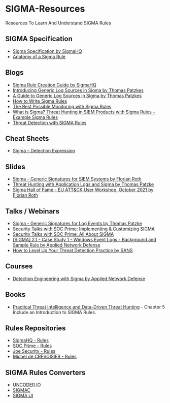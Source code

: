 # SIGMA-Resources

Resources To Learn And Understand SIGMA Rules

## SIGMA Specification

* [Sigma Specification by SigmaHQ](https://github.com/SigmaHQ/sigma/wiki/Specification)
* [Anatomy of a Sigma Rule](https://speakerdeck.com/fr0gger/sigma-rules-cheat-sheet)

## Blogs

* [Sigma Rule Creation Guide by SigmaHQ](https://github.com/SigmaHQ/sigma/wiki/Rule-Creation-Guide)
* [Introducing Generic Log Sources in Sigma by Thomas Patzkes](https://patzke.org/introducing-generic-log-sources-in-sigma.html)
* [A Guide to Generic Log Sources in Sigma by Thomas Patzkes](https://patzke.org/a-guide-to-generic-log-sources-in-sigma.html)
* [How to Write Sigma Rules](https://www.nextron-systems.com/2018/02/10/write-sigma-rules/)
* [The Best Possible Monitoring with Sigma Rules](https://www.nextron-systems.com/2017/07/06/the-best-possible-monitoring-with-sigma-rules/)
* [What is Sigma? Threat Hunting in SIEM Products with Sigma Rules – Example Sigma Rules](https://www.systemconf.com/2021/03/21/what-is-sigma-threat-hunting-in-siem-products-with-sigma-rules-example-sigma-rules/)
* [Threat Detection with SIGMA Rules](https://www.loginsoft.com/blog/2020/06/17/threat-detection-with-sigma-rules/)

## Cheat Sheets

* [Sigma – Detection Expression](https://drive.google.com/file/d/1nayvP3m8GD8cxV_nrk6459mHDV2xaqFB/view)

## Slides

* [Sigma - Generic Signatures for SIEM Systems by Florian Roth](https://www.slideshare.net/secret/gvgxeXoKblXRcA)
* [Threat Hunting with Application Logs and Sigma by Thomas Patzke](https://www.owasp.org/images/a/a8/GOD17-Sigma.pdf)
* [Sigma Hall of Fame - EU ATT&CK User Workshop, October 2021 by Florian Roth](https://www.slideshare.net/FlorianRoth2/sigma-hall-of-fame-eu-attck-user-workshop-october-2021)

## Talks / Webinars

* [Sigma - Generic Signatures for Log Events by Thomas Patzke](https://www.youtube.com/watch?v=OheVuE9Ifhs)
* [Security Talks with SOC Prime: Implementing & Customizing SIGMA](https://tdm.socprime.com/education)
* [Security Talks with SOC Prime: All About SIGMA](https://www.youtube.com/watch?v=HTCoQPSnIiU)
* [[SIGMA] 2.1 - Case Study 1 - Windows Event Logs - Background and Sample Rule by Applied Network Defense](https://vimeo.com/556287539/7ccac2e5b7)
* [How to Level Up Your Threat Detection Practice by SANS](https://www.sans.org/webcasts/level-threat-detection-practice-119845/)

## Courses

* [Detection Engineering with Sigma by Applied Network Defense](https://www.networkdefense.co/courses/sigma/)

## Books

* [Practical Threat Intelligence and Data-Driven Threat Hunting](https://www.packtpub.com/product/practical-threat-intelligence-and-data-driven-threat-hunting/9781838556372) - Chapter 5 Include an Introduction to SIGMA Rules.

## Rules Repositories

* [SigmaHQ - Rules](https://github.com/SigmaHQ/sigma/tree/master/rules)
* [SOC Prime - Rules](https://sigma.socprime.com/#!/)
* [Joe Security - Rules](https://github.com/joesecurity/sigma-rules/tree/master/rules)
* [Michel de CREVOISIER - Rules](https://github.com/mdecrevoisier/SIGMA-detection-rules)

## SIGMA Rules Converters

* [UNCODER.IO](https://uncoder.io/)
* [SIGMAC](https://github.com/SigmaHQ/sigma/blob/master/tools/README.md)
* [SIGMA UI](https://github.com/socprime/SigmaUI)
